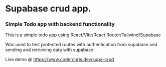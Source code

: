 # Supabase crud app.

### Simple Todo app with backend functionality

This is a simple todo app using React/Vite/React Router/Tailwind/Supabase

Was used to test protected routes with authentication from supabase and sending and retrieving data with supabase

Live demo @ https://www.coderchris.dev/supa-crud
